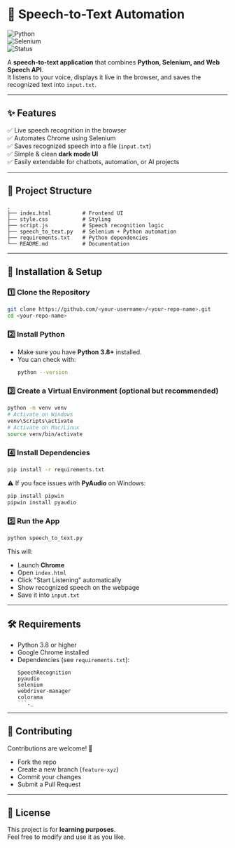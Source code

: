 # 🎤 Speech-to-Text Automation  

![Python](https://img.shields.io/badge/Python-3.8+-blue.svg)  
![Selenium](https://img.shields.io/badge/Selenium-Automation-green.svg)  
![Status](https://img.shields.io/badge/Status-Active-success.svg)  

A **speech-to-text application** that combines **Python, Selenium, and Web Speech API**.  
It listens to your voice, displays it live in the browser, and saves the recognized text into `input.txt`.  

---

## ✨ Features
✅ Live speech recognition in the browser  
✅ Automates Chrome using Selenium  
✅ Saves recognized speech into a file (`input.txt`)  
✅ Simple & clean **dark mode UI**  
✅ Easily extendable for chatbots, automation, or AI projects  

---

## 📂 Project Structure
```
.
├── index.html          # Frontend UI
├── style.css           # Styling
├── script.js           # Speech recognition logic
├── speech_to_text.py   # Selenium + Python automation
├── requirements.txt    # Python dependencies
└── README.md           # Documentation
```

---

## 🚀 Installation & Setup  

### 1️⃣ Clone the Repository
```bash
git clone https://github.com/<your-username>/<your-repo-name>.git
cd <your-repo-name>
```

### 2️⃣ Install Python  
- Make sure you have **Python 3.8+** installed.  
- You can check with:
  ```bash
  python --version
  ```

### 3️⃣ Create a Virtual Environment (optional but recommended)
```bash
python -m venv venv
# Activate on Windows
venv\Scripts\activate
# Activate on Mac/Linux
source venv/bin/activate
```

### 4️⃣ Install Dependencies
```bash
pip install -r requirements.txt
```

⚠️ If you face issues with **PyAudio** on Windows:  
```bash
pip install pipwin
pipwin install pyaudio
```

### 5️⃣ Run the App
```bash
python speech_to_text.py
```

This will:
- Launch **Chrome**  
- Open `index.html`  
- Click "Start Listening" automatically  
- Show recognized speech on the webpage  
- Save it into `input.txt`  

---

## 🛠️ Requirements
- Python 3.8 or higher  
- Google Chrome installed  
- Dependencies (see `requirements.txt`):  
  ```
  SpeechRecognition
  pyaudio
  selenium
  webdriver-manager
  colorama
  ```._  

---

## 🤝 Contributing
Contributions are welcome! 🎉  
- Fork the repo  
- Create a new branch (`feature-xyz`)  
- Commit your changes  
- Submit a Pull Request  

---

## 📜 License
This project is for **learning purposes**.  
Feel free to modify and use it as you like.
